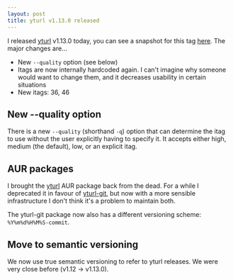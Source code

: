 ```yaml
---
layout: post
title: yturl v1.13.0 released
---
```


I released [yturl](https://github.com/cdown/yturl/) v1.13.0 today, you can see a
snapshot for this tag [here](https://github.com/cdown/yturl/tree/v1.13.0). The
major changes are...

- New `--quality` option (see below)
- Itags are now internally hardcoded again. I can't imagine why someone would
  want to change them, and it decreases usability in certain situations
- New itags: 36, 46

## New --quality option

There is a new `--quality` (shorthand `-q`) option that can determine the itag
to use without the user explicitly having to specify it. It accepts either
high, medium (the default), low, or an explicit itag.

## AUR packages

I brought the [yturl](https://aur.archlinux.org/packages/yturl) AUR package
back from the dead. For a while I deprecated it in favour of
[yturl-git](https://aur.archlinux.org/packages/yturl-git), but now with a more
sensible infrastructure I don't think it's a problem to maintain both.

The yturl-git package now also has a different versioning scheme:
`%Y%m%d%H%M%S-commit`.

## Move to semantic versioning

We now use true semantic versioning to refer to yturl releases. We were very
close before (v1.12 -> v1.13.0).
